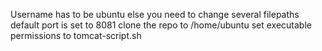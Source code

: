 Username has to be ubuntu else you need to change several filepaths
default port is set to 8081
clone the repo to /home/ubuntu
set executable permissions to tomcat-script.sh
